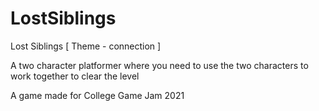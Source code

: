 # LostSiblings
Lost Siblings [ Theme - connection ] 

A two character platformer where you need to use the two characters to work together to clear the level

A game made for College Game Jam 2021
